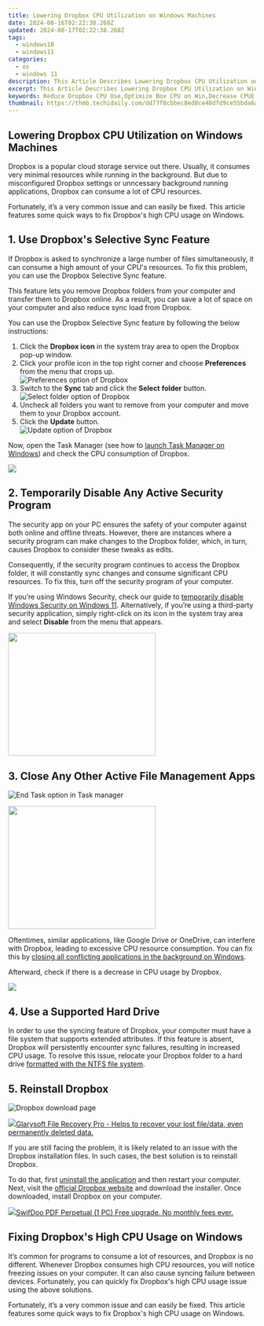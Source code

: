 ```yaml
---
title: Lowering Dropbox CPU Utilization on Windows Machines
date: 2024-08-16T02:22:38.268Z
updated: 2024-08-17T02:22:38.268Z
tags:
  - windows10
  - windows11
categories:
  - os
  - windows 11
description: This Article Describes Lowering Dropbox CPU Utilization on Windows Machines
excerpt: This Article Describes Lowering Dropbox CPU Utilization on Windows Machines
keywords: Reduce Dropbox CPU Use,Optimize Box CPU on Win,Decrease CPUE Dropbox,Lower Dropbox Power Usage,Minimize Box CPU Load,Slash Box CPU Consumption,Cut Box PC Utilization
thumbnail: https://thmb.techidaily.com/dd77f8cbbec8ed8ce40dfd9ce55bda6a399ba6919afea3bdd375bc2f3e522289.jpg
---
```


## Lowering Dropbox CPU Utilization on Windows Machines

 Dropbox is a popular cloud storage service out there. Usually, it consumes very minimal resources while running in the background. But due to misconfigured Dropbox settings or unncessary background running applications, Dropbox can consume a lot of CPU resources.

 Fortunately, it’s a very common issue and can easily be fixed. This article features some quick ways to fix Dropbox's high CPU usage on Windows.

## 1\. Use Dropbox's Selective Sync Feature

 If Dropbox is asked to synchronize a large number of files simultaneously, it can consume a high amount of your CPU's resources. To fix this problem, you can use the Dropbox Selective Sync feature.

 This feature lets you remove Dropbox folders from your computer and transfer them to Dropbox online. As a result, you can save a lot of space on your computer and also reduce sync load from Dropbox.

 You can use the Dropbox Selective Sync feature by following the below instructions:

1. Click the **Dropbox icon** in the system tray area to open the Dropbox pop-up window.
2. Click your profile icon in the top right corner and choose **Preferences** from the menu that crops up.  
![Preferences option of Dropbox](https://static1.makeuseofimages.com/wordpress/wp-content/uploads/2023/07/preferences.jpg)
3. Switch to the **Sync** tab and click the **Select** **folder** button.  
![Select folder option of Dropbox](https://static1.makeuseofimages.com/wordpress/wp-content/uploads/2023/07/select-folder.jpg)
4. Uncheck all folders you want to remove from your computer and move them to your Dropbox account.
5. Click the **Update** button.  
![Update option of Dropbox](https://static1.makeuseofimages.com/wordpress/wp-content/uploads/2023/07/update-option.jpg)

 Now, open the Task Manager (see how to [launch Task Manager on Windows](https://www.makeuseof.com/ways-to-open-task-manager-windows-10/)) and check the CPU consumption of Dropbox.

<!-- affiliate ads begin -->
<a href="https://estore.winxdvd.com/order/checkout.php?PRODS=4612444&QTY=1&AFFILIATE=108875&CART=1"><img src="https://www.winxdvd.com/affiliate/new-banner/pt-728x90.jpg" border="0"></a>
<!-- affiliate ads end -->
## 2\. Temporarily Disable Any Active Security Program

 The security app on your PC ensures the safety of your computer against both online and offline threats. However, there are instances where a security program can make changes to the Dropbox folder, which, in turn, causes Dropbox to consider these tweaks as edits.

 Consequently, if the security program continues to access the Dropbox folder, it will constantly sync changes and consume significant CPU resources. To fix this, turn off the security program of your computer.

 If you’re using Windows Security, check our guide to [temporarily disable Windows Security on Windows 11](https://www.makeuseof.com/temporarily-disable-windows-security-windows-11/). Alternatively, if you’re using a third-party security application, simply right-click on its icon in the system tray area and select **Disable** from the menu that appears.

<!-- affiliate ads begin -->
<a href="https://united.elfm.net/c/5597632/748964/4704" target="_top" id="748964"><img src="//a.impactradius-go.com/display-ad/4704-748964" border="0" alt="" width="300" height="250"/></a><img height="0" width="0" src="https://united.elfm.net/i/5597632/748964/4704" style="position:absolute;visibility:hidden;" border="0" />
<!-- affiliate ads end -->
## 3\. Close Any Other Active File Management Apps
![End Task option in Task manager](https://static1.makeuseofimages.com/wordpress/wp-content/uploads/2023/07/end-task.jpg)
<!-- affiliate ads begin -->
<a href="https://homestyler.sjv.io/c/5597632/2044747/22993" target="_top" id="2044747"><img src="//a.impactradius-go.com/display-ad/22993-2044747" border="0" alt="" width="300" height="250"/></a><img height="0" width="0" src="https://imp.pxf.io/i/5597632/2044747/22993" style="position:absolute;visibility:hidden;" border="0" />
<!-- affiliate ads end -->

 Oftentimes, similar applications, like Google Drive or OneDrive, can interfere with Dropbox, leading to excessive CPU resource consumption. You can fix this by [closing all conflicting applications in the background on Windows](https://www.makeuseof.com/windows-11-disable-background-apps/).

 Afterward, check if there is a decrease in CPU usage by Dropbox.

<!-- affiliate ads begin -->
<a href="https://secure.2checkout.com/order/checkout.php?PRODS=33729450&QTY=1&AFFILIATE=108875&CART=1"><img src="https://secure.avangate.com/images/merchant/7f687767ccf20fcea1c9dc4a5adc2326/Digisigner_banner_728_x_90_color_version.png" border="0"></a>
<!-- affiliate ads end -->
## 4\. Use a Supported Hard Drive

 In order to use the syncing feature of Dropbox, your computer must have a file system that supports extended attributes. If this feature is absent, Dropbox will persistently encounter sync failures, resulting in increased CPU usage. To resolve this issue, relocate your Dropbox folder to a hard drive [formatted with the NTFS file system](https://www.makeuseof.com/windows-11-format-usb-drive-ntfs/).

## 5\. Reinstall Dropbox
![Dropbox download page](https://static1.makeuseofimages.com/wordpress/wp-content/uploads/2023/07/dropbox.jpg)
<!-- affiliate ads begin -->
<a href="https://order.glarysoft.com/order/checkout.php?PRODS=35408920&QTY=1&AFFILIATE=108875&CART=1"><img src="https://secure.avangate.com/images/merchant/6734fa703f6633ab896eecbdfad8953a/products/FR-200-1.png" border="0">Glarysoft File Recovery Pro - Helps to recover your lost file/data, even permanently deleted data. </a>
<!-- affiliate ads end -->

 If you are still facing the problem, it is likely related to an issue with the Dropbox installation files. In such cases, the best solution is to reinstall Dropbox.

 To do that, first [uninstall the application](https://www.makeuseof.com/tag/how-to-uninstall-programs-on-windows-10/) and then restart your computer. Next, visit the [official Dropbox website](https://www.dropbox.com/desktop) and download the installer. Once downloaded, install Dropbox on your computer.

<!-- affiliate ads begin -->
<a href="https://purchase.swifdoo.com/order/checkout.php?PRODS=40002162&QTY=1&AFFILIATE=108875&CART=1"><img src="https://secure.avangate.com/images/merchant/8b932759a5a04ddb34bf79e3f9072e4b/products/1_Product%20box%20white-1024x1024.png" border="0">SwifDoo PDF Perpetual (1 PC) Free upgrade. No monthly fees ever. 
</a>
<!-- affiliate ads end -->
## Fixing Dropbox's High CPU Usage on Windows

 It’s common for programs to consume a lot of resources, and Dropbox is no different. Whenever Dropbox consumes high CPU resources, you will notice freezing issues on your computer. It can also cause syncing failure between devices. Fortunately, you can quickly fix Dropbox's high CPU usage issue using the above solutions.

 Fortunately, it’s a very common issue and can easily be fixed. This article features some quick ways to fix Dropbox's high CPU usage on Windows.



<ins class="adsbygoogle"
      style="display:block"
      data-ad-client="ca-pub-7571918770474297"
      data-ad-slot="8358498916"
      data-ad-format="auto"
      data-full-width-responsive="true"></ins>



